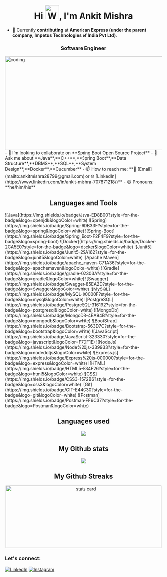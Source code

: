 <!--- 👋 Hi, I’m Ankit Kumar Mishra
- 👀 I’m interested in Software Development
- 🌱 I’m currently doing a job in American Express (parent company - Impetus Technologies Of India Pvt Ltd) as an Associate Software engineer.
- 💞️ I’m looking to collaborate on ...
- 📫 How to reach me ...-->


 <h1 align="center">Hi <img src="https://raw.githubusercontent.com/nixin72/nixin72/master/wave.gif" 
         alt="Waving hand animated gif"
         height="45"
         width="45" />, I'm Ankit Mishra</h1>

- 🔭 Currently **contributing** at **American Express (under the parent company, Impetus Technologies of India Pvt Ltd)**.
<h3 align="center"> Software Engineer</h3>
<img align="center" alt="coding"  width="800" height="300" src="https://user-images.githubusercontent.com/74038190/213910845-af37a709-8995-40d6-be59-724526e3c3d7.gif"/>
<!----
- 🌱 I’m currently learning **Spring Security**
-------->
- 👯 I’m looking to collaborate on **Spring Boot Open Source Project**
- 💬 Ask me about **Java**,**C++**,**Spring Boot**,**Data Structure**,**DBMS**,**SQL**,**System Design**,**Docker**,**Cucumber**
- 📫 How to reach me: **📧 [Email](mailto:ankitmishra28799@gmail.com) or 🌐 [LinkedIn](https://www.linkedin.com/in/ankit-mishra-707871218/)**
- 😄 Pronouns: **he/him/his**
<!-- - ⚡ Fun fact: **Big Fan of the 🔥 emoji** -->

<h2 align="center">Languages and Tools</h2>
![Java](https://img.shields.io/badge/Java-ED8B00?style=for-the-badge&logo=openjdk&logoColor=white) 
![Spring](https://img.shields.io/badge/Spring-6DB33F?style=for-the-badge&logo=spring&logoColor=white) 
![Spring-Boot](https://img.shields.io/badge/Spring_Boot-F2F4F9?style=for-the-badge&logo=spring-boot) 
![Docker](https://img.shields.io/badge/Docker-2CA5E0?style=for-the-badge&logo=docker&logoColor=white) 
![Junit5](https://img.shields.io/badge/Junit5-25A162?style=for-the-badge&logo=junit5&logoColor=white)
![Apache Maven](https://img.shields.io/badge/apache_maven-C71A36?style=for-the-badge&logo=apachemaven&logoColor=white)
![Gradle](https://img.shields.io/badge/gradle-02303A?style=for-the-badge&logo=gradle&logoColor=white)
![Swagger](https://img.shields.io/badge/Swagger-85EA2D?style=for-the-badge&logo=Swagger&logoColor=white)
![MySQL](https://img.shields.io/badge/MySQL-00000F?style=for-the-badge&logo=mysql&logoColor=white) 
![PostgreSQL](https://img.shields.io/badge/PostgreSQL-316192?style=for-the-badge&logo=postgresql&logoColor=white)
![MongoDb](https://img.shields.io/badge/MongoDB-4EA94B?style=for-the-badge&logo=mongodb&logoColor=white) 
![BootStrap](https://img.shields.io/badge/Bootstrap-563D7C?style=for-the-badge&logo=bootstrap&logoColor=white) 
![JavaScript](https://img.shields.io/badge/JavaScript-323330?style=for-the-badge&logo=javascript&logoColor=F7DF1E)
![NodeJs](https://img.shields.io/badge/Node%20js-339933?style=for-the-badge&logo=nodedotjs&logoColor=white)
![Express.js](https://img.shields.io/badge/Express%20js-000000?style=for-the-badge&logo=express&logoColor=white)
![HTML](https://img.shields.io/badge/HTML5-E34F26?style=for-the-badge&logo=html5&logoColor=white) 
![CSS](https://img.shields.io/badge/CSS3-1572B6?style=for-the-badge&logo=css3&logoColor=white) 
![Git](https://img.shields.io/badge/GIT-E44C30?style=for-the-badge&logo=git&logoColor=white)
![Postman](https://img.shields.io/badge/Postman-FF6C37?style=for-the-badge&logo=Postman&logoColor=white)

<h2 align="center">Languages used</h2>
<p align="center" ><img src="https://github-readme-stats.vercel.app/api/top-langs/?username=Ankit92110&layout=compact&theme=midnight-purple" /></p>
<!-- Stats -->
<h2 align="center">My Github stats</h2>
<p align="center" ><img src="https://github-readme-stats.vercel.app/api?username=Ankit92110&count_private=true&show_icons=true&theme=radical" /></p>
<!-- Streak -->
<h2 align="center">My Github Streaks</h2>
<a align= "center" href="https://github.com/AyushiChopra02">
<p align="center"><img alt= "stats card" height="200px" width="500" src="https://github-readme-streak-stats.herokuapp.com/?user=Ankit92110&theme=radical">
</a></p>
<!---
### 📊 My GitHub Stats:
[![GitHub Streak](https://streak-stats.demolab.com?user=Ankit92110&theme=radical&hide_border=true&card_width=470)](https://git.io/streak-stats)
[![Ankit GitHub stats](https://github-readme-stats.vercel.app/api?username=Ankit92110&show_icons=true&theme=radical&rank_icon=percentile&hide_border=true)](https://github.com/anuraghazra/github-readme-stats)
...-->

### Let's connect:
[![LinkedIn](https://img.shields.io/badge/-LinkedIn-333333?style=flat&logo=LinkedIn)](https://www.linkedin.com/in/ankit-mishra-707871218/) 
[![Instagram](https://img.shields.io/badge/-Instagram-333333?style=flat&logo=Instagram)](https://www.instagram.com/rajmishra1962/)

 
<!---
Ankit92110/Ankit92110 is a ✨ special ✨ repository because its `README.md` (this file) appears on your GitHub profile.
You can click the Preview link to take a look at your changes.
--->
